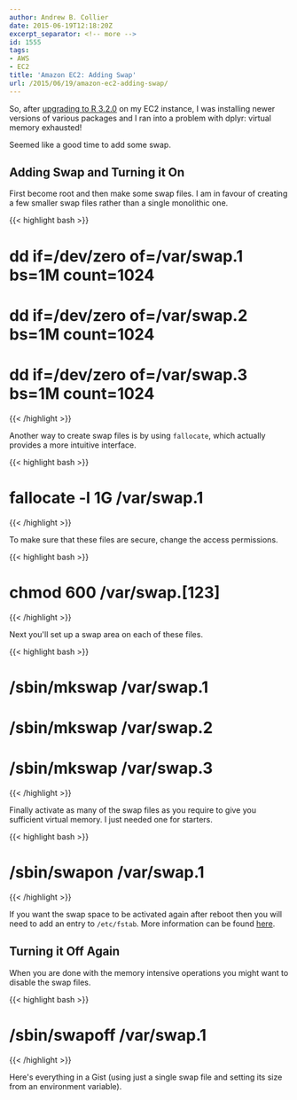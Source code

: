 ```yaml
---
author: Andrew B. Collier
date: 2015-06-19T12:18:20Z
excerpt_separator: <!-- more -->
id: 1555
tags:
- AWS
- EC2
title: 'Amazon EC2: Adding Swap'
url: /2015/06/19/amazon-ec2-adding-swap/
---
```


So, after [upgrading to R 3.2.0](http://www.exegetic.biz/blog/2015/06/amazon-ec2-upgrading-r/) on my EC2 instance, I was installing newer versions of various packages and I ran into a problem with dplyr: virtual memory exhausted!

Seemed like a good time to add some swap.

<!--more-->

## Adding Swap and Turning it On

First become root and then make some swap files. I am in favour of creating a few smaller swap files rather than a single monolithic one.

{{< highlight bash >}}
# dd if=/dev/zero of=/var/swap.1 bs=1M count=1024
# dd if=/dev/zero of=/var/swap.2 bs=1M count=1024
# dd if=/dev/zero of=/var/swap.3 bs=1M count=1024
{{< /highlight >}}

Another way to create swap files is by using `fallocate`, which actually provides a more intuitive interface.

{{< highlight bash >}}
# fallocate -l 1G /var/swap.1
{{< /highlight >}}

To make sure that these files are secure, change the access permissions.

{{< highlight bash >}}
# chmod 600 /var/swap.[123]
{{< /highlight >}}

Next you'll set up a swap area on each of these files.

{{< highlight bash >}}
# /sbin/mkswap /var/swap.1
# /sbin/mkswap /var/swap.2
# /sbin/mkswap /var/swap.3
{{< /highlight >}}

Finally activate as many of the swap files as you require to give you sufficient virtual memory. I just needed one for starters.

{{< highlight bash >}}
# /sbin/swapon /var/swap.1
{{< /highlight >}}

If you want the swap space to be activated again after reboot then you will need to add an entry to `/etc/fstab`. More information can be found [here](http://danielgriff.in/2014/add-swap-space-to-ec2-to-increase-performance-and-mitigate-failure/).

## Turning it Off Again

When you are done with the memory intensive operations you might want to disable the swap files.

{{< highlight bash >}}
# /sbin/swapoff /var/swap.1
{{< /highlight >}}

Here's everything in a Gist (using just a single swap file and setting its size from an environment variable).

<script src="https://gist.github.com/DataWookie/1b17eac75ccab1172aa79c7756761f6a.js"></script>